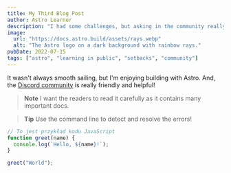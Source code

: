 ```yaml
---
title: My Third Blog Post
author: Astro Learner
description: "I had some challenges, but asking in the community really helped!"
image:
  url: "https://docs.astro.build/assets/rays.webp"
  alt: "The Astro logo on a dark background with rainbow rays."
pubDate: 2022-07-15
tags: ["astro", "learning in public", "setbacks", "community"]
---
```


It wasn't always smooth sailing, but I'm enjoying building with Astro. And, the [Discord community](https://astro.build/chat) is really friendly and helpful!

> **Note** I want the readers to read it carefully as it contains many important docs.

> **Tip** Use the command line to detect and resolve the errors!

```javascript
// To jest przykład kodu JavaScript
function greet(name) {
  console.log(`Hello, ${name}!`);
}

greet("World");
```
